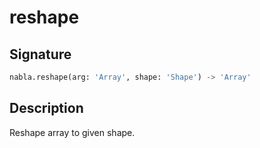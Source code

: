 # reshape

## Signature

```python
nabla.reshape(arg: 'Array', shape: 'Shape') -> 'Array'
```

## Description

Reshape array to given shape.
